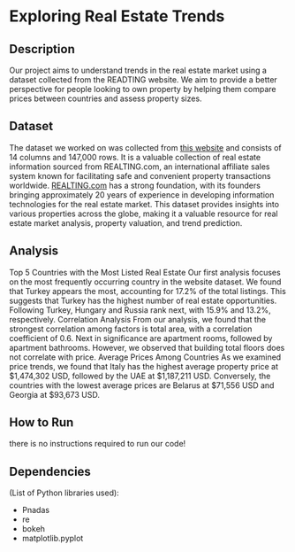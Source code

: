 # Exploring Real Estate Trends
## Description
Our project aims to understand trends in the real estate market using a dataset collected from the READTING website. We aim to provide a better perspective for people looking to own property by helping them compare prices between countries and assess property sizes.

## Dataset
The dataset we worked on was collected from [this website](https://www.kaggle.com/datasets/toriqulstu/worlds-real-estate-data147k) and consists of 14 columns and 147,000 rows. It is a valuable collection of real estate information sourced from REALTING.com, an international affiliate sales system known for facilitating safe and convenient property transactions worldwide. [REALTING.com](https://realting.com/) has a strong foundation, with its founders bringing approximately 20 years of experience in developing information technologies for the real estate market. This dataset provides insights into various properties across the globe, making it a valuable resource for real estate market analysis, property valuation, and trend prediction.


## Analysis
Top 5 Countries with the Most Listed Real Estate
Our first analysis focuses on the most frequently occurring country in the website dataset. We found that Turkey appears the most, accounting for 17.2% of the total listings. This suggests that Turkey has the highest number of real estate opportunities. Following Turkey, Hungary and Russia rank next, with 15.9% and 13.2%, respectively.
Correlation Analysis
From our analysis, we found that the strongest correlation among factors is total area, with a correlation coefficient of 0.6. Next in significance are apartment rooms, followed by apartment bathrooms. However, we observed that building total floors does not correlate with price.
Average Prices Among Countries
As we examined price trends, we found that Italy has the highest average property price at $1,474,302 USD, followed by the UAE at $1,187,211 USD.
Conversely, the countries with the lowest average prices are Belarus at $71,556 USD and Georgia at $93,673 USD.



## How to Run
there is no instructions required to run our code!



## Dependencies
(List of Python libraries used):

- Pnadas
- re
- bokeh
- matplotlib.pyplot
